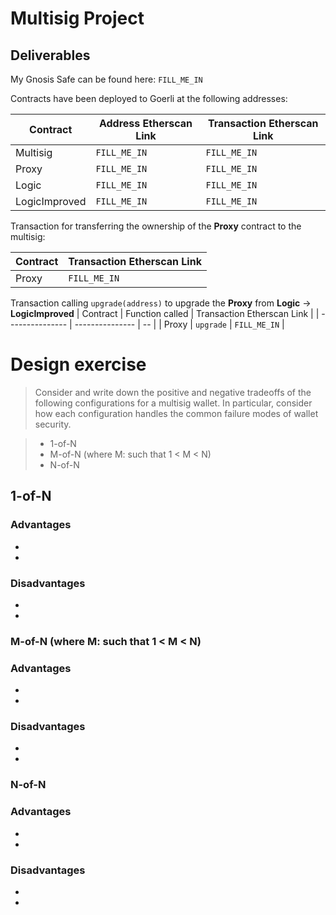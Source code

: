 # Multisig Project

## Deliverables

My Gnosis Safe can be found here: `FILL_ME_IN`

Contracts have been deployed to Goerli at the following addresses:

| Contract      | Address Etherscan Link | Transaction Etherscan Link |
| ------------- | ---------------------- | -------------------------- |
| Multisig      | `FILL_ME_IN`           | `FILL_ME_IN`               |
| Proxy         | `FILL_ME_IN`           | `FILL_ME_IN`               |
| Logic         | `FILL_ME_IN`           | `FILL_ME_IN`               |
| LogicImproved | `FILL_ME_IN`           | `FILL_ME_IN`               |

Transaction for transferring the ownership of the **Proxy** contract to the multisig:

| Contract | Transaction Etherscan Link |
| -------- | -------------------------- |
| Proxy    | `FILL_ME_IN`               |

Transaction calling `upgrade(address)` to upgrade the **Proxy** from **Logic** -> **LogicImproved**
| Contract | Function called | Transaction Etherscan Link |
| --------------- | --------------- | -- |
| Proxy | `upgrade` | `FILL_ME_IN` |

# Design exercise

> Consider and write down the positive and negative tradeoffs of the following configurations for a multisig wallet. In particular, consider how each configuration handles the common failure modes of wallet security.

> - 1-of-N
> - M-of-N (where M: such that 1 < M < N)
> - N-of-N

## 1-of-N

### Advantages

-
-

### Disadvantages

-
-

### M-of-N (where M: such that 1 < M < N)

### Advantages

-
-

### Disadvantages

-
-

### N-of-N

### Advantages

-
-

### Disadvantages

-
-
